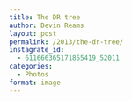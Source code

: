 ```yaml
---
title: The DR tree
author: Devin Reams
layout: post
permalink: /2013/the-dr-tree/
instagrate_id:
  - 611666365171855419_52011
categories:
  - Photos
format: image
---
```

<!-- This post is created by Instagrate to WordPress, a WordPress Plugin by polevaultweb.com - http://www.polevaultweb.com/plugins/instagrate-to-wordpress/ -->